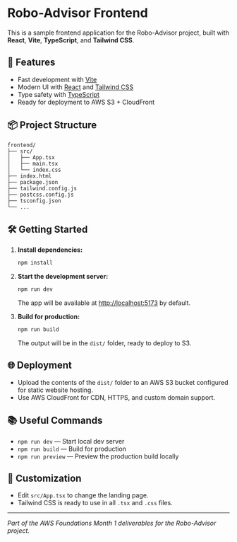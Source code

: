 # Robo-Advisor Frontend

This is a sample frontend application for the Robo-Advisor project, built with **React**, **Vite**, **TypeScript**, and **Tailwind CSS**.

## 🚀 Features
- Fast development with [Vite](https://vitejs.dev/)
- Modern UI with [React](https://react.dev/) and [Tailwind CSS](https://tailwindcss.com/)
- Type safety with [TypeScript](https://www.typescriptlang.org/)
- Ready for deployment to AWS S3 + CloudFront

## 📦 Project Structure
```
frontend/
├── src/
│   ├── App.tsx
│   ├── main.tsx
│   └── index.css
├── index.html
├── package.json
├── tailwind.config.js
├── postcss.config.js
├── tsconfig.json
└── ...
```

## 🛠️ Getting Started
1. **Install dependencies:**
   ```powershell
   npm install
   ```
2. **Start the development server:**
   ```powershell
   npm run dev
   ```
   The app will be available at [http://localhost:5173](http://localhost:5173) by default.

3. **Build for production:**
   ```powershell
   npm run build
   ```
   The output will be in the `dist/` folder, ready to deploy to S3.

## 🌐 Deployment
- Upload the contents of the `dist/` folder to an AWS S3 bucket configured for static website hosting.
- Use AWS CloudFront for CDN, HTTPS, and custom domain support.

## 📚 Useful Commands
- `npm run dev` — Start local dev server
- `npm run build` — Build for production
- `npm run preview` — Preview the production build locally

## 📝 Customization
- Edit `src/App.tsx` to change the landing page.
- Tailwind CSS is ready to use in all `.tsx` and `.css` files.

---

*Part of the AWS Foundations Month 1 deliverables for the Robo-Advisor project.*
